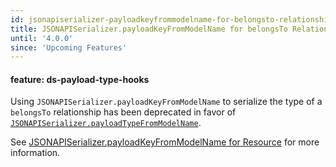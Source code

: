 ```yaml
---
id: jsonapiserializer-payloadkeyfrommodelname-for-belongsto-relationship
title: JSONAPISerializer.payloadKeyFromModelName for belongsTo Relationship
until: '4.0.0'
since: 'Upcoming Features'
---
```

#### feature: ds-payload-type-hooks

Using `JSONAPISerializer.payloadKeyFromModelName` to serialize the type of a
`belongsTo` relationship has been deprecated in favor of
[`JSONAPISerializer.payloadTypeFromModelName`](http://emberjs.com/api/data/classes/DS.JSONAPISerializer.html#method_payloadTypeFromModelName).

See [JSONAPISerializer.payloadKeyFromModelName for
Resource](#toc_jsonapiserializer-payloadkeyfrommodelname-for-resource) for more
information.
